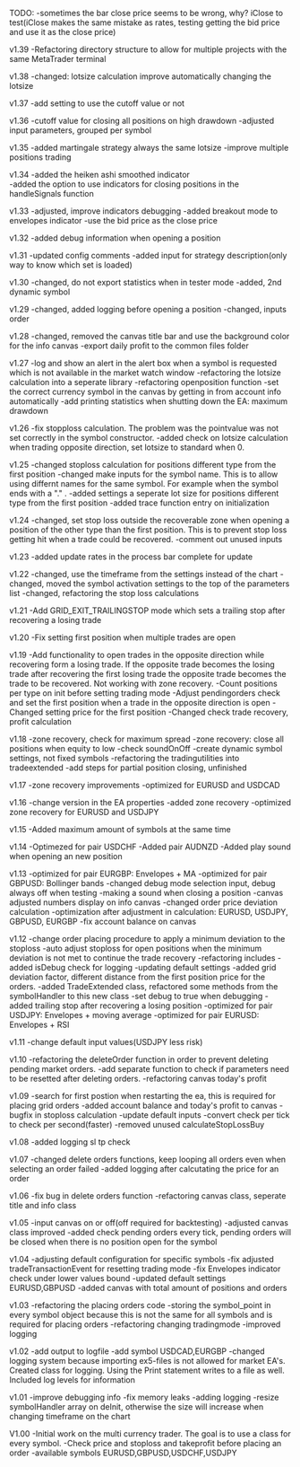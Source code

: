 TODO:
-sometimes the bar close price seems to be wrong, why? iClose to test(iClose makes the same mistake as rates, testing getting the bid price and use it as the close price)

v1.39
-Refactoring directory structure to allow for multiple projects with the same MetaTrader terminal

v1.38
-changed: lotsize calculation improve automatically changing the lotsize

v1.37
-add setting to use the cutoff value or not

v1.36
-cutoff value for closing all positions on high drawdown
-adjusted input parameters, grouped per symbol

v1.35
-added martingale strategy always the same lotsize
-improve multiple positions trading

v1.34
-added the heiken ashi smoothed indicator  
-added the option to use indicators for closing positions in the handleSignals function

v1.33
-adjusted, improve indicators debugging
-added breakout mode to envelopes indicator
-use the bid price as the close price

v1.32
-added debug information when opening a position

v1.31
-updated config comments
-added input for strategy description(only way to know which set is loaded)

v1.30
-changed, do not export statistics when in tester mode
-added, 2nd dynamic symbol

v1.29
-changed, added logging before opening a position
-changed, inputs order

v1.28
-changed, removed the canvas title bar and use the background color for the info canvas
-export daily profit to the common files folder

v1.27
-log and show an alert in the alert box when a symbol is requested which is not available in the market watch window
-refactoring the lotsize calculation into a seperate library
-refactoring openposition function
-set the correct currency symbol in the canvas by getting in from account info automatically
-add printing statistics when shutting down the EA: maximum drawdown

v1.26
-fix stopploss calculation. The problem was the pointvalue was not set correctly in the symbol constructor.
-added check on lotsize calculation when trading opposite direction, set lotsize to standard when 0.

v1.25
-changed stoploss calculation for positions different type from the first position
-changed make inputs for the symbol name. This is to allow using differnt names for the same symbol. For example when the symbol ends with a "." .
-added settings a seperate lot size for positions different type from the first position
-added trace function entry on initialization

v1.24
-changed, set stop loss outside the recoverable zone when opening a position of the other type than the first position. This is to prevent stop loss getting hit when a trade could be recovered.
-comment out unused inputs

v1.23
-added update rates in the process bar complete for update

v1.22
-changed, use the timeframe from the settings instead of the chart
-changed, moved the symbol activation settings to the top of the parameters list
-changed, refactoring the stop loss calculations

v1.21
-Add GRID_EXIT_TRAILINGSTOP mode which sets a trailing stop after recovering a losing trade

v1.20
-Fix setting first position when multiple trades are open

v1.19
-Add functionality to open trades in the opposite direction while recovering form a losing trade. If the opposite trade becomes the losing trade after recovering the first losing trade the opposite trade becomes the trade to be recovered. Not working with zone recovery.
-Count positions per type on init before setting trading mode
-Adjust pendingorders check and set the first position when a trade in the opposite direction is open
-Changed setting price for the first position 
-Changed check trade recovery, profit calculation

v1.18
-zone recovery, check for maximum spread
-zone recovery: close all positions when equity to low
-check soundOnOff
-create dynamic symbol settings, not fixed symbols
-refactoring the tradingutilities into tradeextended
-add steps for partial position closing, unfinished

v1.17
-zone recovery improvements
-optimized for EURUSD and USDCAD

v1.16
-change version in the EA properties
-added zone recovery
-optimized zone recovery for EURUSD and USDJPY

v1.15
-Added maximum amount of symbols at the same time

v1.14
-Optimezed for pair USDCHF
-Added pair AUDNZD
-Added play sound when opening an new position

v1.13
-optimized for pair EURGBP: Envelopes + MA
-optimized for pair GBPUSD: Bollinger bands
-changed debug mode selection input, debug always off when testing
-making a sound when closing a position
-canvas adjusted numbers display on info canvas
-changed order price deviation calculation
-optimization after adjustment in calculation: EURUSD, USDJPY, GBPUSD, EURGBP
-fix account balance on canvas

v1.12
-change order placing procedure to apply a minimum deviation to the stoploss
-auto adjust stoploss for open positions when the minimum deviation is not met to continue the trade recovery
-refactoring includes
-added isDebug check for logging
-updating default settings
-added grid deviation factor, different distance from the first position price for the orders.
-added TradeExtended class, refactored some methods from the symbolHandler to this new class
-set debug to true when debugging
-added trailing stop after recovering a losing position
-optimized for pair USDJPY: Envelopes + moving average
-optimized for pair EURUSD: Envelopes + RSI

v1.11
-change default input values(USDJPY less risk)

v1.10
-refactoring the deleteOrder function in order to prevent deleting pending market orders.
-add separate function to check if parameters need to be resetted after deleting orders.
-refactoring canvas today's profit

v1.09
-search for first postion when restarting the ea, this is required for placing grid orders
-added account balance and today's profit to canvas
-bugfix in stoploss calculation
-update default inputs
-convert check per tick to check per second(faster)
-removed unused calculateStopLossBuy

v1.08
-added logging sl tp check

v1.07
-changed delete orders functions, keep looping all orders even when selecting an order failed
-added logging after calcutating the price for an order

v1.06
-fix bug in delete orders function
-refactoring canvas class, seperate title and info class

v1.05
-input canvas on or off(off required for backtesting)
-adjusted canvas class improved
-added check pending orders every tick, pending orders will be closed when there is no position open for the symbol

v1.04
-adjusting default configuration for specific symbols
-fix adjusted tradeTransactionEvent for resetting trading mode
-fix Envelopes indicator check under lower values bound
-updated default settings EURUSD,GBPUSD
-added canvas with total amount of positions and orders

v1.03
-refactoring the placing orders code
-storing the symbol_point in every symbol object because this is not the same for all symbols and is required for placing orders
-refactoring changing tradingmode
-improved logging

v1.02
-add output to logfile
-add symbol USDCAD,EURGBP
-changed logging system because importing ex5-files is not allowed for market EA's. Created class for logging. Using the Print statement writes to a file as well. Included log levels for information

v1.01
-improve debugging info
-fix memory leaks
-adding logging
-resize symbolHandler array on deInit, otherwise the size will increase when changing timeframe on the chart

V1.00
-Initial work on the multi currency trader. The goal is to use a class for every symbol.
-Check price and stoploss and takeprofit before placing an order
-available symbols EURUSD,GBPUSD,USDCHF,USDJPY
























